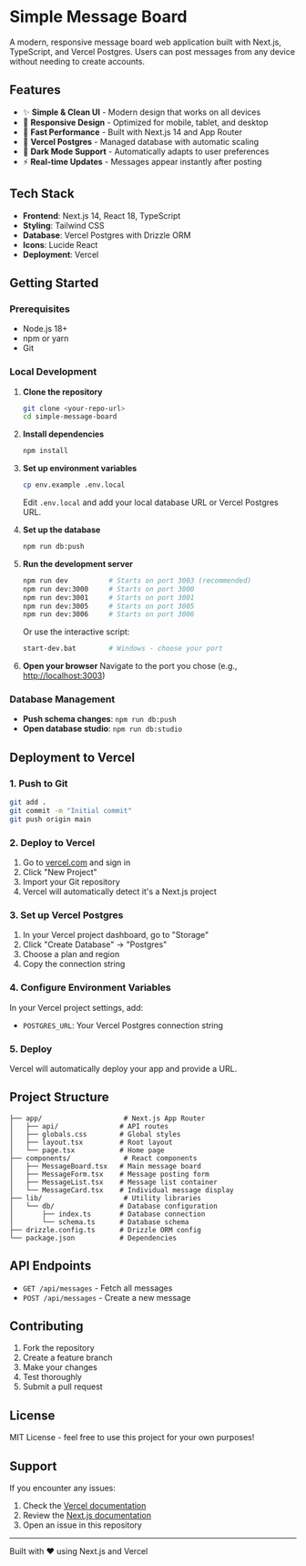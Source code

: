 # Simple Message Board

A modern, responsive message board web application built with Next.js, TypeScript, and Vercel Postgres. Users can post messages from any device without needing to create accounts.

## Features

- ✨ **Simple & Clean UI** - Modern design that works on all devices
- 📱 **Responsive Design** - Optimized for mobile, tablet, and desktop
- 🚀 **Fast Performance** - Built with Next.js 14 and App Router
- 💾 **Vercel Postgres** - Managed database with automatic scaling
- 🌙 **Dark Mode Support** - Automatically adapts to user preferences
- ⚡ **Real-time Updates** - Messages appear instantly after posting

## Tech Stack

- **Frontend**: Next.js 14, React 18, TypeScript
- **Styling**: Tailwind CSS
- **Database**: Vercel Postgres with Drizzle ORM
- **Icons**: Lucide React
- **Deployment**: Vercel

## Getting Started

### Prerequisites

- Node.js 18+ 
- npm or yarn
- Git

### Local Development

1. **Clone the repository**
   ```bash
   git clone <your-repo-url>
   cd simple-message-board
   ```

2. **Install dependencies**
   ```bash
   npm install
   ```

3. **Set up environment variables**
   ```bash
   cp env.example .env.local
   ```
   
   Edit `.env.local` and add your local database URL or Vercel Postgres URL.

4. **Set up the database**
   ```bash
   npm run db:push
   ```

5. **Run the development server**
   ```bash
   npm run dev          # Starts on port 3003 (recommended)
   npm run dev:3000     # Starts on port 3000
   npm run dev:3001     # Starts on port 3001
   npm run dev:3005     # Starts on port 3005
   npm run dev:3006     # Starts on port 3006
   ```
   
   Or use the interactive script:
   ```bash
   start-dev.bat        # Windows - choose your port
   ```

6. **Open your browser**
   Navigate to the port you chose (e.g., [http://localhost:3003](http://localhost:3003))

### Database Management

- **Push schema changes**: `npm run db:push`
- **Open database studio**: `npm run db:studio`

## Deployment to Vercel

### 1. Push to Git

```bash
git add .
git commit -m "Initial commit"
git push origin main
```

### 2. Deploy to Vercel

1. Go to [vercel.com](https://vercel.com) and sign in
2. Click "New Project"
3. Import your Git repository
4. Vercel will automatically detect it's a Next.js project

### 3. Set up Vercel Postgres

1. In your Vercel project dashboard, go to "Storage"
2. Click "Create Database" → "Postgres"
3. Choose a plan and region
4. Copy the connection string

### 4. Configure Environment Variables

In your Vercel project settings, add:
- `POSTGRES_URL`: Your Vercel Postgres connection string

### 5. Deploy

Vercel will automatically deploy your app and provide a URL.

## Project Structure

```
├── app/                    # Next.js App Router
│   ├── api/               # API routes
│   ├── globals.css        # Global styles
│   ├── layout.tsx         # Root layout
│   └── page.tsx           # Home page
├── components/             # React components
│   ├── MessageBoard.tsx   # Main message board
│   ├── MessageForm.tsx    # Message posting form
│   ├── MessageList.tsx    # Message list container
│   └── MessageCard.tsx    # Individual message display
├── lib/                    # Utility libraries
│   └── db/                # Database configuration
│       ├── index.ts       # Database connection
│       └── schema.ts      # Database schema
├── drizzle.config.ts      # Drizzle ORM config
└── package.json           # Dependencies
```

## API Endpoints

- `GET /api/messages` - Fetch all messages
- `POST /api/messages` - Create a new message

## Contributing

1. Fork the repository
2. Create a feature branch
3. Make your changes
4. Test thoroughly
5. Submit a pull request

## License

MIT License - feel free to use this project for your own purposes!

## Support

If you encounter any issues:
1. Check the [Vercel documentation](https://vercel.com/docs)
2. Review the [Next.js documentation](https://nextjs.org/docs)
3. Open an issue in this repository

---

Built with ❤️ using Next.js and Vercel
